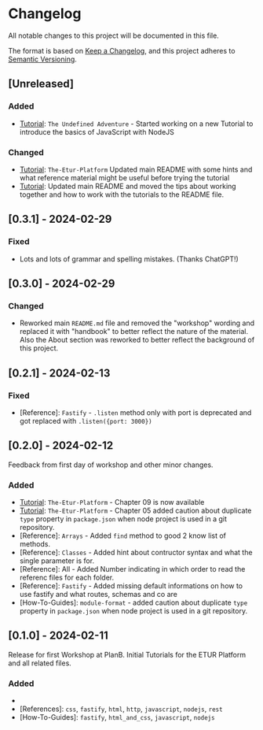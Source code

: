 # Changelog

All notable changes to this project will be documented in this file.

The format is based on [Keep a Changelog](https://keepachangelog.com/en/1.0.0/),
and this project adheres to [Semantic Versioning](https://semver.org/spec/v2.0.0.html).

## [Unreleased]

### Added 
- [Tutorial]: `The Undefined Adventure` - Started working on a new Tutorial to introduce the basics of JavaScript with NodeJS

### Changed

- [Tutorial]: `The-Etur-Platform` Updated main README with some hints and what reference material might be useful before trying the tutorial
- [Tutorial]: Updated main README and moved the tips about working together and how to work with the tutorials to the README file.


## [0.3.1] - 2024-02-29

### Fixed

- Lots and lots of grammar and spelling mistakes. (Thanks ChatGPT!)

## [0.3.0] - 2024-02-29

### Changed

- Reworked main `README.md` file and removed the "workshop" wording and replaced it with "handbook" to better reflect the nature of the material. Also the About section was reworked to better reflect the background of this project.

## [0.2.1] - 2024-02-13

### Fixed

- [Reference]: `Fastify` - `.listen` method only with port is deprecated and got replaced with `.listen({port: 3000})`

## [0.2.0] - 2024-02-12

Feedback from first day of workshop and other minor changes.

### Added

- [Tutorial]: `The-Etur-Platform` - Chapter 09 is now available
- [Tutorial]: `The-Etur-Platform` - Chapter 05 added caution about duplicate `type` property in `package.json` when node project is used in a git repository.
- [Reference]: `Arrays` - Added `find` method to good 2 know list of methods.
- [Reference]: `Classes` - Added hint about contructor syntax and what the single parameter is for.
- [Reference]: All - Added Number indicating in which order to read the referenc files for each folder.
- [Reference]: `Fastify` - Added missing default informations on how to use fastify and what routes, schemas and co are
- [How-To-Guides]: `module-format` - added caution about duplicate `type` property in `package.json` when node project is used in a git repository.

### 

## [0.1.0] - 2024-02-11 

Release for first Workshop at PlanB. Initial Tutorials for the ETUR Platform and all related files.

### Added

- [Tutorial]: `the-etur-platform`
- [References]: `css`, `fastify`, `html`, `http`, `javascript`, `nodejs`, `rest`
- [How-To-Guides]: `fastify`, `html_and_css`, `javascript`, `nodejs`